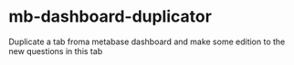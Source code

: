# mb-dashboard-duplicator
Duplicate a tab froma  metabase dashboard and make some edition to the new questions in this tab
